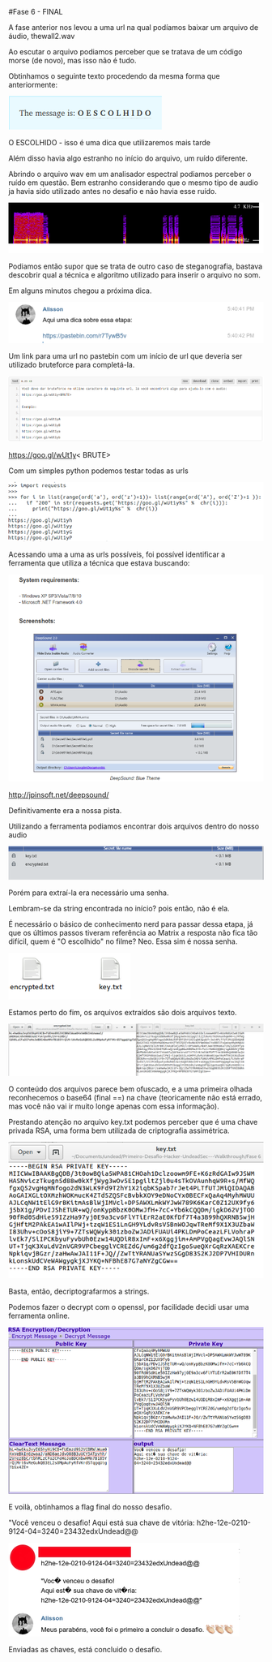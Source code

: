 #Fase 6 - FINAL

A fase anterior nos levou a uma url na qual podíamos baixar um arquivo de áudio, thewall2.wav

Ao escutar o arquivo podiamos perceber que se tratava de um código morse (de novo), mas isso não é tudo.

Obtinhamos o seguinte texto procedendo da mesma forma que anteriormente:

![](https://github.com/exofelipe/Primeiro-Desafio-Hacker-UndeadSec---Walkthrough/raw/master/Fase%206/Selection_071.png)

O ESCOLHIDO - isso é uma dica que utilizaremos mais tarde

Além disso havia algo estranho no início do arquivo, um ruído diferente.

Abrindo o arquivo wav em um analisador espectral podiamos perceber o ruído em questão. Bem estranho considerando que o mesmo tipo de audio ja havia sido utilizado antes no desafio e não havia esse ruído.

![](https://github.com/exofelipe/Primeiro-Desafio-Hacker-UndeadSec---Walkthrough/raw/master/Fase%206/Selection_070.png)

Podiamos então supor que se trata de outro caso de steganografia, bastava descobrir qual a técnica e algoritmo utilizado para inserir o arquivo no som.

Em alguns minutos chegou a próxima dica.

![](https://github.com/exofelipe/Primeiro-Desafio-Hacker-UndeadSec---Walkthrough/raw/master/Fase%206/Selection_072.png)

Um link para uma url no pastebin com um início de url que deveria ser utilizado bruteforce para completá-la.

![](https://github.com/exofelipe/Primeiro-Desafio-Hacker-UndeadSec---Walkthrough/raw/master/Fase%206/Selection_073.png)

https://goo.gl/wUt1y< BRUTE>

Com um simples python podemos testar todas as urls

![](https://github.com/exofelipe/Primeiro-Desafio-Hacker-UndeadSec---Walkthrough/raw/master/Fase%206/Selection_074.png)

Acessando uma a uma as urls possíveis, foi possível identificar a ferramenta que utiliza a técnica que estava buscando:

![](https://github.com/exofelipe/Primeiro-Desafio-Hacker-UndeadSec---Walkthrough/raw/master/Fase%206/Selection_075.png)

http://jpinsoft.net/deepsound/

Definitivamente era a nossa pista.

Utilizando a ferramenta podiamos encontrar dois arquivos dentro do nosso audio

![](https://github.com/exofelipe/Primeiro-Desafio-Hacker-UndeadSec---Walkthrough/raw/master/Fase%206/Selection_076.png)

Porém para extraí-la era necessário uma senha. 

Lembram-se da string encontrada no início? pois então, não é ela.

É necessário o básico de conhecimento nerd para passar dessa etapa, já que os últimos passos tiveram referência ao Matrix a resposta não fica tão difícil, quem é "O escolhido" no filme? Neo. Essa sim é nossa senha.

![](https://github.com/exofelipe/Primeiro-Desafio-Hacker-UndeadSec---Walkthrough/raw/master/Fase%206/Selection_077.png)

Estamos perto do fim, os arquivos extraídos são dois arquivos texto.

![](https://github.com/exofelipe/Primeiro-Desafio-Hacker-UndeadSec---Walkthrough/raw/master/Fase%206/Selection_078.png)

O conteúdo dos arquivos parece bem ofuscado, e a uma primeira olhada reconhecemos o base64 (final ==) na chave (teoricamente não está errado, mas você não vai ir muito longe apenas com essa informação).

Prestando atenção no arquivo key.txt podemos perceber que é uma chave privada RSA, uma forma bem utilizada de criptografia assimétrica. 

![](https://github.com/exofelipe/Primeiro-Desafio-Hacker-UndeadSec---Walkthrough/raw/master/Fase%206/Selection_083.png)

Basta, então, decriptografarmos a strings.

Podemos fazer o decrypt com o openssl, por facilidade decidi usar uma ferramenta online.

![](https://github.com/exofelipe/Primeiro-Desafio-Hacker-UndeadSec---Walkthrough/raw/master/Fase%206/Selection_084.png)

E voilà, obtinhamos a flag final do nosso desafio.

"Você venceu o desafio! Aqui está sua chave de vitória:
h2he-12e-0210-9124-04=3240=23432edxUndead@@

![](https://github.com/exofelipe/Primeiro-Desafio-Hacker-UndeadSec---Walkthrough/raw/master/Fase%206/Selection_085.png)

Enviadas as chaves, está concluido o desafio.
